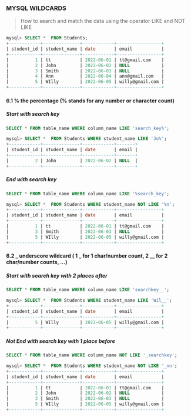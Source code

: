 ### MYSQL WILDCARDS
> How to search and match the data using the operator LIKE and NOT LIKE

```sql
mysql> SELECT *  FROM Students;
+------------+--------------+------------+-----------------+
| student_id | student_name | date       | email           |
+------------+--------------+------------+-----------------+
|          1 | tt           | 2022-06-01 | tt@gmail.com    |
|          2 | John         | 2022-06-02 | NULL            |
|          3 | Smith        | 2022-06-03 | NULL            |
|          4 | Ann          | 2022-06-04 | ann@gmail.com   |
|          5 | WIlly        | 2022-06-05 | willy@gmail.com |
+------------+--------------+------------+-----------------+
```

#### **6.1 % the percentage (% stands for any number or character count)**
##### Start with search key
```sql
SELECT * FROM table_name WHERE column_name LIKE 'search_key%';
```
```sql
mysql> SELECT *  FROM Students WHERE student_name LIKE 'Jo%';
+------------+--------------+------------+-------+
| student_id | student_name | date       | email |
+------------+--------------+------------+-------+
|          2 | John         | 2022-06-02 | NULL  |
+------------+--------------+------------+-------+
```

##### End with search key
```sql
SELECT * FROM table_name WHERE column_name LIKE '%search_key';
```
```sql
mysql> SELECT *  FROM Students WHERE student_name NOT LIKE '%n';
+------------+--------------+------------+-----------------+
| student_id | student_name | date       | email           |
+------------+--------------+------------+-----------------+
|          1 | tt           | 2022-06-01 | tt@gmail.com    |
|          3 | Smith        | 2022-06-03 | NULL            |
|          5 | WIlly        | 2022-06-05 | willy@gmail.com |
+------------+--------------+------------+-----------------+
```

#### **6.2 _ underscore wildcard ( 1 _ for 1 char/number count, 2 __ for 2 char/number counts, ...)**
##### Start with search key with 2 places after
```sql
SELECT * FROM table_name WHERE column_name LIKE 'searchkey__';
```
```sql
mysql> SELECT *  FROM Students WHERE student_name LIKE 'Wil__';
+------------+--------------+------------+-----------------+
| student_id | student_name | date       | email           |
+------------+--------------+------------+-----------------+
|          5 | WIlly        | 2022-06-05 | willy@gmail.com |
+------------+--------------+------------+-----------------+
```

##### Not End with search key with 1 place before
```sql
SELECT * FROM table_name WHERE column_name NOT LIKE '_searchkey';
```
```sql
mysql> SELECT *  FROM Students WHERE student_name NOT LIKE '_nn';
+------------+--------------+------------+-----------------+
| student_id | student_name | date       | email           |
+------------+--------------+------------+-----------------+
|          1 | tt           | 2022-06-01 | tt@gmail.com    |
|          2 | John         | 2022-06-02 | NULL            |
|          3 | Smith        | 2022-06-03 | NULL            |
|          5 | WIlly        | 2022-06-05 | willy@gmail.com |
+------------+--------------+------------+-----------------+
```
